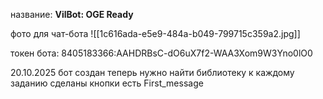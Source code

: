название: **VilBot: OGE Ready**

фото для чат-бота
![[1c616ada-e5e9-484a-b049-799715c359a2.jpg]]



токен бота: 8405183366:AAHDRBsC-dO6uX7f2-WAA3Xom9W3Yno0lO0




20.10.2025
бот создан
теперь нужно найти библиотеку к каждому заданию
сделаны кнопки 
есть First_message





























